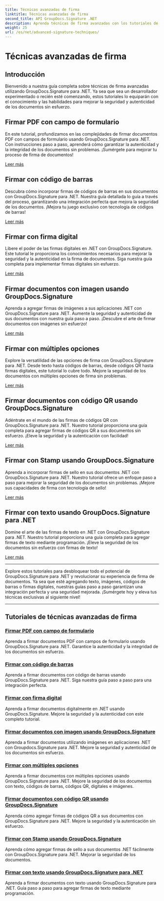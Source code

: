```yaml
---
title: Técnicas avanzadas de firma
linktitle: Técnicas avanzadas de firma
second_title: API GroupDocs.Signature .NET
description: Aprenda técnicas de firma avanzadas con los tutoriales de GroupDocs.Signature para .NET. Firme archivos PDF, imágenes y documentos sin problemas con códigos de barras, formato digital y más.
weight: 25
url: /es/net/advanced-signature-techniques/
---
```


# Técnicas avanzadas de firma

## Introducción

Bienvenido a nuestra guía completa sobre técnicas de firma avanzadas utilizando GroupDocs.Signature para .NET. Ya sea que sea un desarrollador experimentado o recién esté comenzando, estos tutoriales lo equiparán con el conocimiento y las habilidades para mejorar la seguridad y autenticidad de los documentos sin esfuerzo.

## Firmar PDF con campo de formulario

En este tutorial, profundizamos en las complejidades de firmar documentos PDF con campos de formulario usando GroupDocs.Signature para .NET. Con instrucciones paso a paso, aprenderá cómo garantizar la autenticidad y la integridad de los documentos sin problemas. ¡Sumérgete para mejorar tu proceso de firma de documentos!

[Leer más](./sign-pdf-form-field/)

## Firmar con código de barras

Descubra cómo incorporar firmas de códigos de barras en sus documentos con GroupDocs.Signature para .NET. Nuestra guía detallada lo guía a través del proceso, garantizando una integración perfecta que mejora la seguridad de los documentos. ¡Mejora tu juego exclusivo con tecnología de códigos de barras!

[Leer más](./sign-with-barcode/)

## Firmar con firma digital

Libere el poder de las firmas digitales en .NET con GroupDocs.Signature. Este tutorial le proporciona los conocimientos necesarios para mejorar la seguridad y la autenticidad en la firma de documentos. Siga nuestra guía completa para implementar firmas digitales sin esfuerzo.

[Leer más](./sign-with-digital/)

## Firmar documentos con imagen usando GroupDocs.Signature

Aprenda a agregar firmas de imágenes a sus aplicaciones .NET con GroupDocs.Signature para .NET. Aumente la seguridad y autenticidad de sus documentos con nuestra guía paso a paso. ¡Descubre el arte de firmar documentos con imágenes sin esfuerzo!

[Leer más](./sign-with-image/)

## Firmar con múltiples opciones

Explore la versatilidad de las opciones de firma con GroupDocs.Signature para .NET. Desde texto hasta códigos de barras, desde códigos QR hasta firmas digitales, este tutorial lo cubre todo. Mejore la seguridad de los documentos con múltiples opciones de firma sin problemas.

[Leer más](./sign-with-multiple-options/)

## Firmar documentos con código QR usando GroupDocs.Signature

Adéntrate en el mundo de las firmas de códigos QR con GroupDocs.Signature para .NET. Nuestro tutorial proporciona una guía completa para agregar firmas de códigos QR a sus documentos sin esfuerzo. ¡Eleve la seguridad y la autenticación con facilidad!

[Leer más](./sign-with-qr-code/)

## Firmar con Stamp usando GroupDocs.Signature

Aprenda a incorporar firmas de sello en sus documentos .NET con GroupDocs.Signature para .NET. Nuestro tutorial ofrece un enfoque paso a paso para mejorar la seguridad de los documentos sin problemas. ¡Mejore sus capacidades de firma con tecnología de sello!

[Leer más](./sign-with-stamp/)

## Firmar con texto usando GroupDocs.Signature para .NET

Domine el arte de las firmas de texto en .NET con GroupDocs.Signature para .NET. Nuestro tutorial proporciona una guía completa para agregar firmas de texto mediante programación. ¡Eleve la seguridad de los documentos sin esfuerzo con firmas de texto!

[Leer más](./sign-with-text/)

---

Explore estos tutoriales para desbloquear todo el potencial de GroupDocs.Signature para .NET y revolucionar su experiencia de firma de documentos. Ya sea que esté agregando texto, imágenes, códigos de barras o firmas digitales, nuestras guías paso a paso garantizan una integración perfecta y una seguridad mejorada. ¡Sumérgete hoy y eleva tus técnicas exclusivas al siguiente nivel!

---

## Tutoriales de técnicas avanzadas de firma
### [Firmar PDF con campo de formulario](./sign-pdf-form-field/)
Aprenda a firmar documentos PDF con campos de formulario usando GroupDocs.Signature para .NET. Garantice la autenticidad y la integridad de los documentos sin esfuerzo.
### [Firmar con código de barras](./sign-with-barcode/)
Aprenda a firmar documentos con código de barras usando GroupDocs.Signature para .NET. Siga nuestra guía paso a paso para una integración perfecta.
### [Firmar con firma digital](./sign-with-digital/)
Aprenda a firmar documentos digitalmente en .NET usando GroupDocs.Signature. Mejore la seguridad y la autenticidad con este completo tutorial.
### [Firmar documentos con imagen usando GroupDocs.Signature](./sign-with-image/)
Aprenda a firmar documentos utilizando imágenes en aplicaciones .NET con Groupdocs.Signature para .NET. Mejore la seguridad y autenticidad de los documentos sin esfuerzo.
### [Firmar con múltiples opciones](./sign-with-multiple-options/)
Aprenda a firmar documentos con múltiples opciones usando GroupDocs.Signature para .NET. Mejore la seguridad de los documentos con texto, códigos de barras, códigos QR, digitales e imágenes.
### [Firmar documentos con código QR usando GroupDocs.Signature](./sign-with-qr-code/)
Aprenda cómo agregar firmas de códigos QR a sus documentos con GroupDocs.Signature para .NET. Mejore la seguridad y la autenticación sin esfuerzo.
### [Firmar con Stamp usando GroupDocs.Signature](./sign-with-stamp/)
Aprenda cómo agregar firmas de sello a sus documentos .NET fácilmente con GroupDocs.Signature para .NET. Mejorar la seguridad de los documentos.
### [Firmar con texto usando GroupDocs.Signature para .NET](./sign-with-text/)
Aprenda a firmar documentos con texto usando GroupDocs.Signature para .NET. Guía paso a paso para agregar firmas de texto mediante programación.